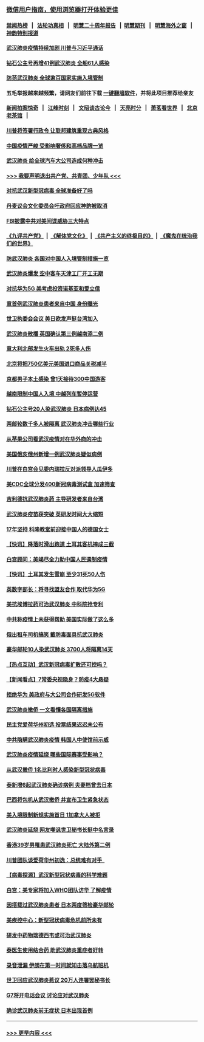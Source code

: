 ### [微信用户指南，使用浏览器打开体验更佳](https://github.com/gfw-breaker/banned-news1/blob/master/indexes/wechat-guide.md?t=0)
#### [禁闻热榜](热点新闻.md?t=0)  &nbsp;&nbsp;|&nbsp;&nbsp; [法轮功真相](https://github.com/gfw-breaker/truth/blob/master/README.md?t=0) &nbsp;&nbsp;|&nbsp;&nbsp; [明慧二十周年报告](https://github.com/gfw-breaker/mh-reports/blob/master/README.md?t=0) &nbsp;&nbsp;|&nbsp;&nbsp;[明慧期刊](https://github.com/gfw-breaker/mh-qikan) &nbsp;&nbsp;|&nbsp;&nbsp; [明慧海外之窗](https://github.com/gfw-breaker/mh-news/blob/master/README.md?t=0) &nbsp;&nbsp;|&nbsp;&nbsp; [神韵特别报道](https://github.com/gfw-breaker/mh-news/blob/master/shenyun.md?t=0)
#### [武汉肺炎疫情持续加剧 川普与习近平通话](../pages/nsc418/n11851613.md?t=02072055) 
#### [钻石公主号再增41例武汉肺炎 全船61人感染](../pages/nsc418/n11850401.md?t=02072055) 
#### [防范武汉肺炎 全球逾百国家实施入境管制](../pages/nsc418/n11850557.md?t=02072055) 
#### 五毛举报越来越频繁，请网友们前往下载 [一键翻墙软件](https://github.com/gfw-breaker/ssr-accounts)，并将此项目推荐给亲友
#### [新闻拍案惊奇](https://github.com/gfw-breaker/banned-news1/blob/master/pages/link4.md) &nbsp;&nbsp;|&nbsp;&nbsp; [江峰时刻](https://github.com/gfw-breaker/banned-news1/blob/master/pages/link4.md) &nbsp;&nbsp;|&nbsp;&nbsp; [文昭谈古论今](https://github.com/gfw-breaker/banned-news1/blob/master/pages/link4.md) &nbsp;&nbsp;|&nbsp;&nbsp; [天亮时分](https://github.com/gfw-breaker/banned-news1/blob/master/pages/link4.md) &nbsp;&nbsp;|&nbsp;&nbsp; [萧茗看世界](https://github.com/gfw-breaker/banned-news1/blob/master/pages/link4.md) &nbsp;&nbsp;|&nbsp;&nbsp; [北京老茶馆](https://github.com/gfw-breaker/banned-news1/blob/master/pages/link4.md) &nbsp;&nbsp;|&nbsp;&nbsp; 
#### [川普将签署行政令 让联邦建筑重现古典风格](../pages/nsc418/n11850654.md?t=02072055) 
#### [中国疫情严峻 受影响奢侈和高档品牌一览](../pages/nsc418/n11850319.md?t=02072055) 
#### [武汉肺炎 给全球汽车大公司造成何种冲击](../pages/nsc418/n11850056.md?t=02072055) 
#### [>>> 我要声明退出共产党、共青团、少年队 <<<](https://github.com/begood0513/goodnews/blob/master/quit/letter.md) 
#### [对抗武汉新型冠病毒 全球准备好了吗](../pages/nsc418/n11850142.md?t=02072055) 
#### [丹麦议会文化委员会吁政府回应神韵被取消](../pages/nsc418/n11849312.md?t=02072055) 
#### [FBI披露中共对美间谍威胁三大特点](../pages/nsc418/n11849700.md?t=02072055) 
#### [《九评共产党》](https://github.com/begood0513/9ping.md/blob/master/README.md) &nbsp;|&nbsp; [《解体党文化》](../../../../jtdwh.md/blob/master/README.md)  &nbsp;|&nbsp; [《共产主义的终极目的》](../../../../gczydzjmd.md/blob/master/README.md) &nbsp;|&nbsp; [《魔鬼在统治我们的世界》](../../../../mgztzwmdsj.md/blob/master/README.md) 
#### [防武汉肺炎 各国对中国人入境管制措施一览](../pages/nsc418/n11838726.md?t=02072055) 
#### [武汉肺炎爆发 空中客车天津工厂开工无期](../pages/nsc418/n11849634.md?t=02072055) 
#### [对抗华为5G 美考虑投资诺基亚和爱立信](../pages/nsc418/n11849510.md?t=02072055) 
#### [意首例武汉肺炎患者来自中国 身份曝光](../pages/nsc418/n11849454.md?t=02072055) 
#### [世卫执委会会议 美日欧发声挺台湾加入](../pages/nsc418/n11849433.md?t=02072055) 
#### [武汉肺炎散播 英国确认第三例越南添二例](../pages/nsc418/n11849439.md?t=02072055) 
#### [意大利北部发生火车出轨 2死多人伤](../pages/nsc418/n11848999.md?t=02072055) 
#### [北京将把750亿美元美国进口商品关税减半](../pages/nsc418/n11848896.md?t=02072055) 
#### [京都男子本土感染 曾1天接待300中国游客](../pages/nsc418/n11848641.md?t=02072055) 
#### [越南限制中国人入境 中越列车暂停运营](../pages/nsc418/n11847844.md?t=02072055) 
#### [钻石公主号20人染武汉肺炎 日本病例达45](../pages/nsc418/n11847823.md?t=02072055) 
#### [两邮轮数千多人被隔离 武汉肺炎冲击哪些行业](../pages/nsc418/n11847456.md?t=02072055) 
#### [从苹果公司看武汉疫情对在华外商的冲击](../pages/nsc418/n11847586.md?t=02072055) 
#### [美国俄亥俄州新增一例武汉肺炎疑似病例](../pages/nsc418/n11847714.md?t=02072055) 
#### [川普在白宫会见委内瑞拉反对派领导人瓜伊多](../pages/nsc418/n11847391.md?t=02072055) 
#### [美CDC全球分发400新冠病毒测试盒 加速筛查](../pages/nsc418/n11847260.md?t=02072055) 
#### [吉利德抗武汉肺炎药 主导研发者来自台湾](../pages/nsc418/n11847064.md?t=02072055) 
#### [武汉肺炎疫苗获突破 英研发时间大大缩短](../pages/nsc418/n11846915.md?t=02072055) 
#### [17年坚持 科隆教堂前迎接中国人的德国女士](../pages/nsc418/n11846781.md?t=02072055) 
#### [【快讯】降落时滑出跑道 土耳其客机摔成三截](../pages/nsc418/n11847021.md?t=02072055) 
#### [白宫顾问：美竭尽全力助中国人民遏制疫情](../pages/nsc418/n11846756.md?t=02072055) 
#### [【快讯】土耳其发生雪崩 至少31死50人伤](../pages/nsc418/n11846680.md?t=02072055) 
#### [英数字部长：将寻找盟友合作 取代华为5G](../pages/nsc418/n11846485.md?t=02072055) 
#### [美抗埃博拉药可治武汉肺炎 中科院抢专利](../pages/nsc418/n11846409.md?t=02072055) 
#### [中共称疫情上未获得帮助 美国实际做了这么多](../pages/nsc418/n11846008.md?t=02072055) 
#### [俄出租车司机搞笑 戴防毒面具抗武汉肺炎](../pages/nsc418/n11845703.md?t=02072055) 
#### [豪华邮轮10人染武汉肺炎 3700人将隔离14天](../pages/nsc418/n11845543.md?t=02072055) 
#### [【热点互动】武汉新冠病毒扩散还可控吗？](../pages/nsc418/n11844750.md?t=02072055) 
#### [【新闻看点】7常委央视隐身？防疫4大悬疑](../pages/nsc418/n11844611.md?t=02072055) 
#### [拒绝华为 美政府与大公司合作研发5G软件](../pages/nsc418/n11844625.md?t=02072055) 
#### [武汉肺炎撤侨 一文看懂各国隔离措施](../pages/nsc418/n11844216.md?t=02072055) 
#### [民主党爱荷华州初选 投票结果迟迟未公布](../pages/nsc418/n11844207.md?t=02072055) 
#### [中共隐瞒武汉肺炎疫情 韩国人中使馆前示威](../pages/nsc418/n11844084.md?t=02072055) 
#### [武汉肺炎疫情延烧 哪些国际赛事受影响？](../pages/nsc418/n11843958.md?t=02072055) 
#### [从武汉撤侨 1名比利时人感染新型冠状病毒](../pages/nsc418/n11843977.md?t=02072055) 
#### [泰新增6起武汉肺炎确诊病例 夫妻档曾去日本](../pages/nsc418/n11843900.md?t=02072055) 
#### [巴西将包机从武汉撤侨 并宣布卫生紧急状态](../pages/nsc418/n11843418.md?t=02072055) 
#### [美入境限制新规实施首日 1加拿大人被拒](../pages/nsc418/n11843058.md?t=02072055) 
#### [武汉肺炎延烧 网友嘲讽世卫秘书长挺中名言录](../pages/nsc418/n11843056.md?t=02072055) 
#### [香港39岁男罹患武汉肺炎死亡 大陆外第二例](../pages/nsc418/n11843026.md?t=02072055) 
#### [川普团队谈爱荷华州初选：总统难有对手  ](../pages/nsc418/n11842867.md?t=02072055) 
#### [【病毒探源】武汉新型冠状病毒的科学难题](../pages/nsc418/n11842176.md?t=02072055) 
#### [白宫：美专家将加入WHO团队访华 了解疫情](../pages/nsc418/n11842198.md?t=02072055) 
#### [因搭载过武汉肺炎患者 日本两度筛检豪华邮轮](../pages/nsc418/n11842447.md?t=02072055) 
#### [美疾控中心：新型冠状病毒危机前所未有](../pages/nsc418/n11842406.md?t=02072055) 
#### [研发中药物瑞德西韦或可治武汉肺炎](../pages/nsc418/n11842100.md?t=02072055) 
#### [泰医生使用结合药 助武汉肺炎重症者好转](../pages/nsc418/n11842096.md?t=02072055) 
#### [录音泄漏 伊朗在第一时间就知击落乌航班机](../pages/nsc418/n11842002.md?t=02072055) 
#### [世卫回应武汉肺炎惹议 20万人连署罢秘书长](../pages/nsc418/n11841664.md?t=02072055) 
#### [G7将开电话会议 讨论应对武汉肺炎](../pages/nsc418/n11841658.md?t=02072055) 
#### [确诊武汉肺炎前无症状 日本出现首例](../pages/nsc418/n11841567.md?t=02072055) 

----
#### [ >>> 更早内容 <<< ](../indexes/nsc418-earlier.md)
